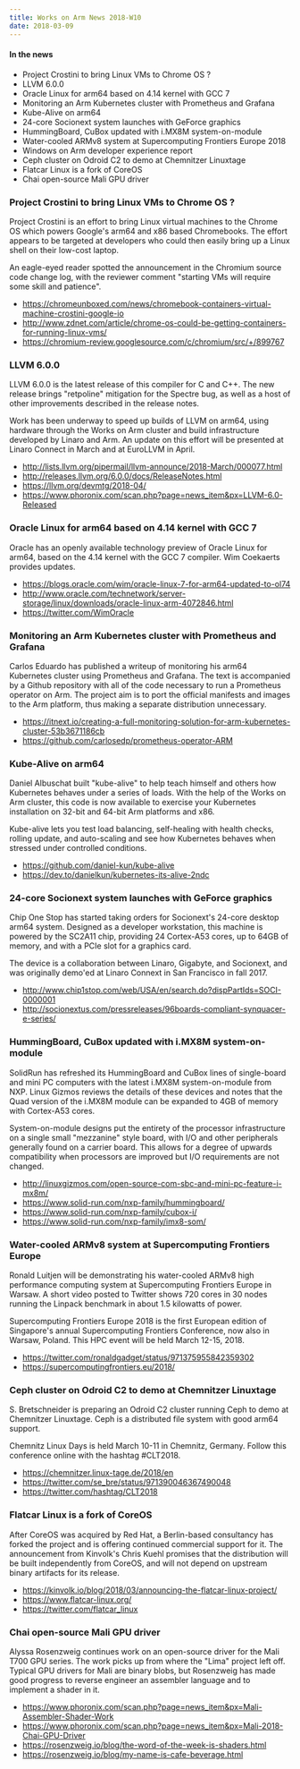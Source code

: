 ```yaml
---
title: Works on Arm News 2018-W10
date: 2018-03-09
---
```


#### In the news

* Project Crostini to bring Linux VMs to Chrome OS ?
* LLVM 6.0.0
* Oracle Linux for arm64 based on 4.14 kernel with GCC 7
* Monitoring an Arm Kubernetes cluster with Prometheus and Grafana
* Kube-Alive on arm64
* 24-core Socionext system launches with GeForce graphics
* HummingBoard, CuBox updated with i.MX8M system-on-module
* Water-cooled ARMv8 system at Supercomputing Frontiers Europe 2018
* Windows on Arm developer experience report
* Ceph cluster on Odroid C2 to demo at Chemnitzer Linuxtage 
* Flatcar Linux is a fork of CoreOS
* Chai open-source Mali GPU driver

### Project Crostini to bring Linux VMs to Chrome OS ?

Project Crostini is an effort to bring Linux virtual machines to
the Chrome OS which powers Google's arm64 and x86 based Chromebooks.
The effort appears to be targeted at developers who could
then easily bring up a Linux shell on their low-cost laptop.

An eagle-eyed reader spotted the announcement in the Chromium
source code change log, with the reviewer comment
"starting VMs will require some skill and patience".

* https://chromeunboxed.com/news/chromebook-containers-virtual-machine-crostini-google-io
* http://www.zdnet.com/article/chrome-os-could-be-getting-containers-for-running-linux-vms/
* https://chromium-review.googlesource.com/c/chromium/src/+/899767

### LLVM 6.0.0

LLVM 6.0.0 is the latest release of this compiler for C and C++.
The new release brings "retpoline" mitigation for the Spectre 
bug, as well as a host of other improvements described in the release notes.

Work has been underway to speed up builds of LLVM on arm64, using
hardware through the Works on Arm cluster and build infrastructure
developed by Linaro and Arm. An update on this effort will be presented
at Linaro Connect in March and at EuroLLVM in April.

* http://lists.llvm.org/pipermail/llvm-announce/2018-March/000077.html
* http://releases.llvm.org/6.0.0/docs/ReleaseNotes.html
* https://llvm.org/devmtg/2018-04/
* https://www.phoronix.com/scan.php?page=news_item&px=LLVM-6.0-Released

### Oracle Linux for arm64 based on 4.14 kernel with GCC 7

Oracle has an openly available technology preview of Oracle Linux for arm64,
based on the 4.14 kernel with the GCC 7 compiler. Wim Coekaerts 
provides updates.

* https://blogs.oracle.com/wim/oracle-linux-7-for-arm64-updated-to-ol74
* http://www.oracle.com/technetwork/server-storage/linux/downloads/oracle-linux-arm-4072846.html
* https://twitter.com/WimOracle

### Monitoring an Arm Kubernetes cluster with Prometheus and Grafana

Carlos Eduardo has published a writeup of monitoring his arm64 Kubernetes
cluster using Prometheus and Grafana. The text is accompanied by a Github
repository with all of the code necessary to run a Prometheus operator on 
Arm. The project aim is to port the official manifests and images to the
Arm platform, thus making a separate distribution unnecessary.

* https://itnext.io/creating-a-full-monitoring-solution-for-arm-kubernetes-cluster-53b3671186cb
* https://github.com/carlosedp/prometheus-operator-ARM

### Kube-Alive on arm64

Daniel Albuschat built "kube-alive" to help teach himself and others
how Kubernetes behaves under a series of loads. With the help of the
Works on Arm cluster, this code is now available to exercise your 
Kubernetes installation on 32-bit and 64-bit Arm platforms and x86.

Kube-alive lets you test load balancing, self-healing with health checks,
rolling update, and auto-scaling and see how Kubernetes behaves 
when stressed under controlled conditions.

* https://github.com/daniel-kun/kube-alive
* https://dev.to/danielkun/kubernetes-its-alive-2ndc

### 24-core Socionext system launches with GeForce graphics

Chip One Stop has started taking orders for Socionext's 24-core desktop
arm64 system. Designed as a developer workstation, this machine is
powered by the SC2A11 chip, providing 24 Cortex-A53 cores, up to 
64GB of memory, and with a PCIe slot for a graphics card.

The device is a collaboration between Linaro, Gigabyte, and Socionext,
and was originally demo'ed at Linaro Connext in San Francisco in fall 2017.

* http://www.chip1stop.com/web/USA/en/search.do?dispPartIds=SOCI-0000001
* http://socionextus.com/pressreleases/96boards-compliant-synquacer-e-series/

### HummingBoard, CuBox updated with i.MX8M system-on-module

SolidRun has refreshed its HummingBoard and CuBox lines of
single-board and mini PC computers with the latest i.MX8M
system-on-module from NXP. Linux Gizmos reviews the details
of these devices and notes that the Quad version of the i.MX8M
module can be expanded to 4GB of memory with Cortex-A53 cores.

System-on-module designs put the entirety of the processor
infrastructure on a single small "mezzanine" style board,
with I/O and other peripherals generally found on a carrier board.
This allows for a degree of upwards compatibility when processors
are improved but I/O requirements are not changed.

* http://linuxgizmos.com/open-source-com-sbc-and-mini-pc-feature-i-mx8m/
* https://www.solid-run.com/nxp-family/hummingboard/
* https://www.solid-run.com/nxp-family/cubox-i/
* https://www.solid-run.com/nxp-family/imx8-som/

### Water-cooled ARMv8 system at Supercomputing Frontiers Europe

Ronald Luitjen will be demonstrating his water-cooled ARMv8
high performance computing system at Supercomputing Frontiers Europe
in Warsaw. A short video posted to Twitter shows 720 cores
in 30 nodes running the Linpack benchmark in about 1.5 kilowatts of power.

Supercomputing Frontiers Europe 2018 is the first European edition
of Singapore's annual Supercomputing Frontiers Conference, now also
in Warsaw, Poland. This HPC event will be held March 12-15, 2018.

* https://twitter.com/ronaldgadget/status/971375955842359302
* https://supercomputingfrontiers.eu/2018/

### Ceph cluster on Odroid C2 to demo at Chemnitzer Linuxtage 

S. Bretschneider is preparing an Odroid C2 cluster running Ceph
to demo at Chemnitzer Linuxtage. Ceph is a distributed file system
with good arm64 support. 

Chemnitz Linux Days is held March 10-11 in Chemnitz, Germany.
Follow this conference online with the hashtag #CLT2018.

* https://chemnitzer.linux-tage.de/2018/en
* https://twitter.com/se_bre/status/971390046367490048
* https://twitter.com/hashtag/CLT2018

### Flatcar Linux is a fork of CoreOS

After CoreOS was acquired by Red Hat, a Berlin-based consultancy
has forked the project and is offering continued commercial support
for it. The announcement from Kinvolk's Chris Kuehl promises 
that the distribution will be built independently from CoreOS,
and will not depend on upstream binary artifacts for its release.

* https://kinvolk.io/blog/2018/03/announcing-the-flatcar-linux-project/
* https://www.flatcar-linux.org/
* https://twitter.com/flatcar_linux

### Chai open-source Mali GPU driver

Alyssa Rosenzweig continues work on an open-source driver for
the Mali T700 GPU series. The work picks up from where the "Lima" project
left off. Typical GPU drivers for Mali are binary blobs, but Rosenzweig
has made good progress to reverse engineer an assembler language
and to implement a shader in it.

* https://www.phoronix.com/scan.php?page=news_item&px=Mali-Assembler-Shader-Work
* https://www.phoronix.com/scan.php?page=news_item&px=Mali-2018-Chai-GPU-Driver
* https://rosenzweig.io/blog/the-word-of-the-week-is-shaders.html
* https://rosenzweig.io/blog/my-name-is-cafe-beverage.html

